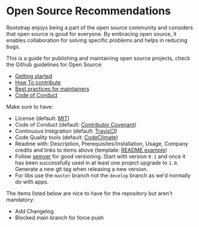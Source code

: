 # Open Source Recommendations

Rootstrap enjoys being a part of the open source community and considers that open source is good for everyone. By embracing open source, it enables collaboration for solving specific problems and helps in reducing bugs.

This is a guide for publishing and maintaining open source projects, check the Github guidelines for Open Source:
  - [Getting started](https://opensource.guide/starting-a-project/)
  - [How To contribute](https://opensource.guide/how-to-contribute/)
  - [Best practices for maintainers](https://opensource.guide/best-practices/)
  - [Code of Conduct](https://opensource.guide/code-of-conduct/)

Make sure to have:
- License (default: [MIT](https://opensource.org/licenses/MIT))
- Code of Conduct (default: [Contributor Covenant](https://www.contributor-covenant.org/))
- Continuous Integration (default: [TravisCI](https://travis-ci.org))
- Code Quality tools (default: [CodeClimate](https://codeclimate.com))
- Readme with: Description, Prerequisites/Installation, Usage, Company credits and links to items above (template: [README example](./OSS_README_example.md))
- Follow [semver](https://semver.org/) for good versioning. Start with version `0.1` and once it has been successfully used in at least one project upgrade to `1.0`. Generate a new git tag when releasing a new version.
- For libs use the `master` branch not the `develop` branch as we'd normally do with apps.

The items listed below are nice to have for the repository but aren't mandatory:
- Add Changelog
- Blocked main branch for force push
